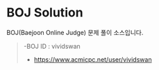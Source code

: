 # BOJ Solution
BOJ(Baejoon Online Judge) 문제 풀이 소스입니다.

> -BOJ ID : vividswan
>   - https://www.acmicpc.net/user/vividswan
